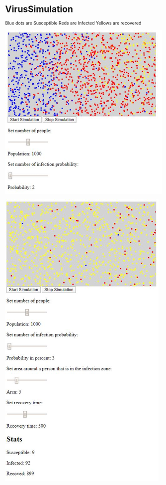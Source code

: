 # VirusSimulation

Blue dots are Susceptible
Reds are Infected
Yellows are recovered

![Example screenshot from new_game](Capture.JPG)

![Example screenshot from Virus2](Capture2.JPG)